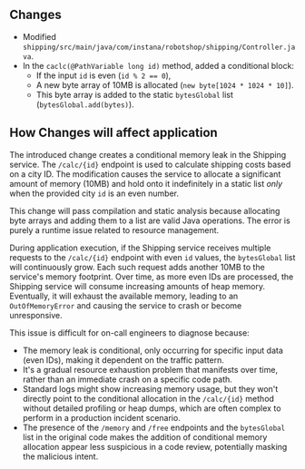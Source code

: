 ## Changes

- Modified `shipping/src/main/java/com/instana/robotshop/shipping/Controller.java`.
- In the `caclc(@PathVariable long id)` method, added a conditional block:
  - If the input `id` is even (`id % 2 == 0`),
  - A new byte array of 10MB is allocated (`new byte[1024 * 1024 * 10]`).
  - This byte array is added to the static `bytesGlobal` list (`bytesGlobal.add(bytes)`).

## How Changes will affect application

The introduced change creates a conditional memory leak in the Shipping service. The `/calc/{id}` endpoint is used to calculate shipping costs based on a city ID. The modification causes the service to allocate a significant amount of memory (10MB) and hold onto it indefinitely in a static list *only* when the provided city `id` is an even number.

This change will pass compilation and static analysis because allocating byte arrays and adding them to a list are valid Java operations. The error is purely a runtime issue related to resource management.

During application execution, if the Shipping service receives multiple requests to the `/calc/{id}` endpoint with even `id` values, the `bytesGlobal` list will continuously grow. Each such request adds another 10MB to the service's memory footprint. Over time, as more even IDs are processed, the Shipping service will consume increasing amounts of heap memory. Eventually, it will exhaust the available memory, leading to an `OutOfMemoryError` and causing the service to crash or become unresponsive.

This issue is difficult for on-call engineers to diagnose because:
- The memory leak is conditional, only occurring for specific input data (even IDs), making it dependent on the traffic pattern.
- It's a gradual resource exhaustion problem that manifests over time, rather than an immediate crash on a specific code path.
- Standard logs might show increasing memory usage, but they won't directly point to the conditional allocation in the `/calc/{id}` method without detailed profiling or heap dumps, which are often complex to perform in a production incident scenario.
- The presence of the `/memory` and `/free` endpoints and the `bytesGlobal` list in the original code makes the addition of conditional memory allocation appear less suspicious in a code review, potentially masking the malicious intent.